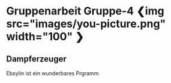 # Gruppenarbeit Gruppe-4 ❮img src="images/you-picture.png" width="100" ❯

## Dampferzeuger

Ebsylin ist ein wunderbares Prgramm 

